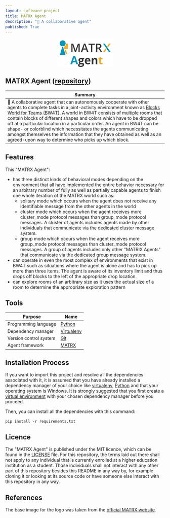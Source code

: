 ```yaml
---
layout: software-project
title: MATRX Agent
description: "🤖 A collaborative agent"
published: True
---
```


<img src= "/assets/software-project/matrx-agent/matrix_agent_logo.JPG" alt="MATRIX Agent Logo" width="35%" style="display: block; margin: 0 auto">

## MATRX Agent ([repository](https://github.com/johanneshagspiel/matrx-agent))

| Summary  |
| -------------------------------------------------- |
| 🤖 A collaborative agent that can autonomously cooperate with other agents to complete tasks in a joint-activity environment known as [Blocks World for Teams (BW4T)](https://www.matrx-software.com/docs/tutorials/building-a-block-world/block-worlds-for-teams/). A world in BW4T consists of multiple rooms that contain blocks of different shapes and colors which have to be dropped off at a particular location in a particular order. An agent in BW4T can be shape- or colorblind which necessitates the agents communicating amongst themselves the information that they have obtained as well as an agreed-upon way to determine who picks up which block.|

## Features

This "MATRX Agent":

- has three distinct kinds of behavioral modes depending on the environment that all have implemented the entire behavior necessary for an arbitrary number of fully as well as partially capable agents to finish one whole iteration of the MATRX world such as:
  - solitary mode which occurs when the agent does not receive any identifiable message from the other agents in the world
  - cluster mode which occurs when the agent receives more cluster_mode protocol messages than group_mode protocol messages. A cluster of agents includes agents made by other individuals that communicate via the dedicated cluster message system. 
  - group mode which occurs when the agent receives more group_mode protocol messages than cluster_mode protocol messages. A group of agents includes only other "MATRIX Agents" that communicate via the dedicated group message system.
- can operate in even the most complex of environments that exist in BW4T such as situations where the agent is alone and has to pick up more than three items. The agent is aware of its inventory limit and thus drops off blocks to the left of the appropriate drop location.
- can explore rooms of an arbitrary size as it uses the actual size of a room to determine the appropriate exploration pattern   

## Tools

| Purpose                | Name                                                           |
|------------------------|----------------------------------------------------------------|
| Programming language   | [Python](https://www.python.org/)                              |
| Dependency manager     | [Virtualenv](https://virtualenv.pypa.io/en/latest/index.html)     |
| Version control system | [Git](https://git-scm.com/)                                    |
| Agent framework    | [MATRX](http://docs.matrx-software.com/en/master/index.html/) |


## Installation Process

If you want to import this project and resolve all the dependencies associated with it, it is assumed that you have already installed a dependency manager of your choice like [virtualenv](https://virtualenv.pypa.io/en/latest/installation.html), [Python](https://www.python.org/downloads/windows/) and that your operating system is Windows. It is strongly suggested that you first create a [virtual environment](https://virtualenv.pypa.io/en/latest/user_guide.html#introduction) with your chosen dependency manager before you proceed.

Then, you can install all the dependencies with this command:

	pip install -r requirements.txt

## Licence

The "MATRX Agent" is published under the MIT licence, which can be found in the [LICENSE](https://github.com/johanneshagspiel/matrx-agent/blob/main/LICENSE) file. For this repository, the terms laid out there shall not apply to any individual that is currently enrolled at a higher education institution as a student. Those individuals shall not interact with any other part of this repository besides this README in any way by, for example cloning it or looking at its source code or have someone else interact with this repository in any way.

## References

The base image for the logo was taken from the [official MATRX website](https://matrx-software.com/wp-content/uploads/2020/02/matrx_logo.svg). 